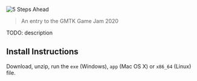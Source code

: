 ![5 Steps Ahead](logo-cover.png)

> An entry to the GMTK Game Jam 2020

TODO: description

## Install Instructions

Download, unzip, run the `exe` (Windows), `app` (Mac OS X) or `x86_64` (Linux) file.
